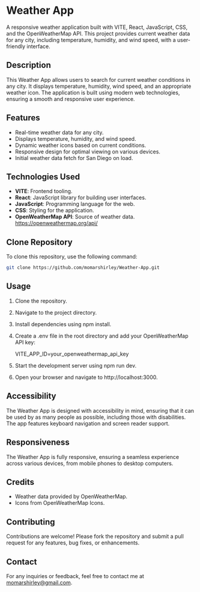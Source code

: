 # Weather App

A responsive weather application built with VITE, React, JavaScript, CSS, and the OpenWeatherMap API. This project provides current weather data for any city, including temperature, humidity, and wind speed, with a user-friendly interface.

## Description

This Weather App allows users to search for current weather conditions in any city. It displays temperature, humidity, wind speed, and an appropriate weather icon. The application is built using modern web technologies, ensuring a smooth and responsive user experience.

## Features

- Real-time weather data for any city.
- Displays temperature, humidity, and wind speed.
- Dynamic weather icons based on current conditions.
- Responsive design for optimal viewing on various devices.
- Initial weather data fetch for San Diego on load.

## Technologies Used

- **VITE**: Frontend tooling.
- **React**: JavaScript library for building user interfaces.
- **JavaScript**: Programming language for the web.
- **CSS**: Styling for the application.
- **OpenWeatherMap API**: Source of weather data. https://openweathermap.org/api/

## Clone Repository

To clone this repository, use the following command:

```bash
git clone https://github.com/momarshirley/Weather-App.git
```

## Usage

1. Clone the repository.
2. Navigate to the project directory.
3. Install dependencies using npm install.
4. Create a .env file in the root directory and add your OpenWeatherMap API key:

   VITE_APP_ID=your_openweathermap_api_key

5. Start the development server using npm run dev.
6. Open your browser and navigate to http://localhost:3000.

## Accessibility

The Weather App is designed with accessibility in mind, ensuring that it can be used by as many people as possible, including those with disabilities. The app features keyboard navigation and screen reader support.

## Responsiveness

The Weather App is fully responsive, ensuring a seamless experience across various devices, from mobile phones to desktop computers.

## Credits

- Weather data provided by OpenWeatherMap.
- Icons from OpenWeatherMap Icons.

## Contributing

Contributions are welcome! Please fork the repository and submit a pull request for any features, bug fixes, or enhancements.

## Contact

For any inquiries or feedback, feel free to contact me at momarshirley@gmail.com.
